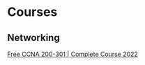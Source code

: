 # Courses

## Networking

[Free CCNA 200-301 | Complete Course 2022](https://www.youtube.com/playlist?list=PLxbwE86jKRgMpuZuLBivzlM8s2Dk5lXBQ)

